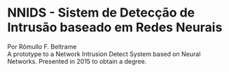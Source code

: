 # NNIDS - Sistem de Detecção de Intrusão baseado em Redes Neurais
Por Rômullo F. Beltrame<br>
A prototype to a Network Intrusion Detect System based on Neural Networks. Presented in 2015 to obtain a degree.
